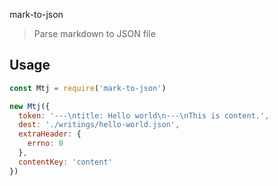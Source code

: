 mark-to-json

> Parse markdown to JSON file

## Usage

```js
const Mtj = require('mark-to-json')

new Mtj({
  token: '---\ntitle: Hello world\n---\nThis is content.',
  dest: './writings/hello-world.json',
  extraHeader: {
    errno: 0
  },
  contentKey: 'content'
})
```
